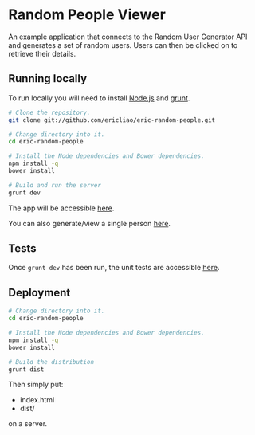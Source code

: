 Random People Viewer
======================

An example application that connects to the Random User Generator API
and generates a set of random users. Users can then be clicked on to
retrieve their details.

## Running locally ##

To run locally you will need to install [Node.js](http://nodejs.org) and
[grunt](http://github.com/gruntjs/grunt).

``` bash
# Clone the repository.
git clone git://github.com/ericliao/eric-random-people.git

# Change directory into it.
cd eric-random-people

# Install the Node dependencies and Bower dependencies.
npm install -q
bower install

# Build and run the server
grunt dev
```

The app will be accessible [here](http://localhost:9000/).

You can also generate/view a single person [here](http://localhost:9000/#person/{seed}).

## Tests ##

Once ```grunt dev``` has been run, the unit tests are accessible [here](http://localhost:9000/test/index.html).

## Deployment ##

``` bash
# Change directory into it.
cd eric-random-people

# Install the Node dependencies and Bower dependencies.
npm install -q
bower install

# Build the distribution
grunt dist
```
Then simply put:
* index.html
* dist/

on a server.